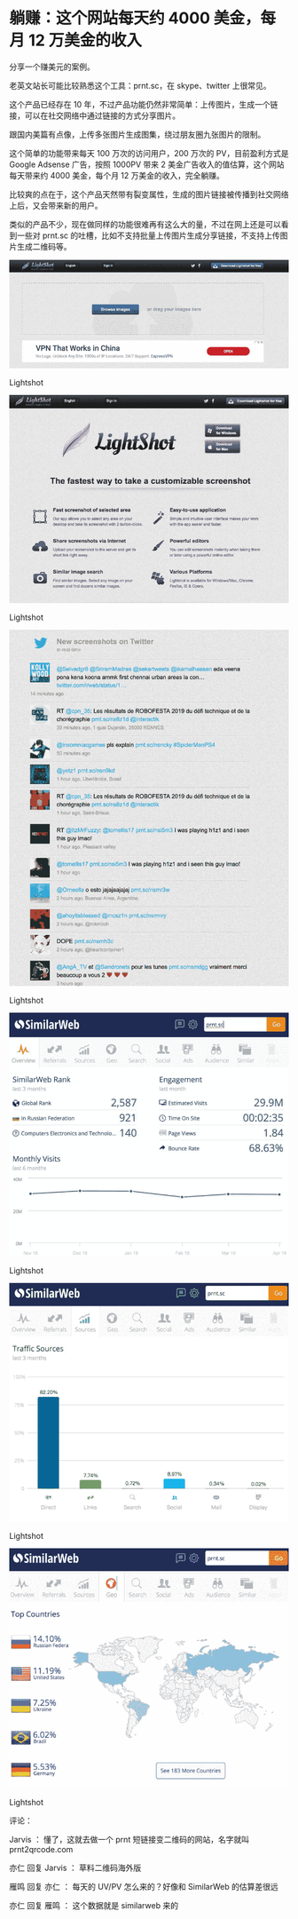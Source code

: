 # 躺赚：这个网站每天约 4000 美金，每月 12 万美金的收入

分享一个赚美元的案例。

老英文站长可能比较熟悉这个工具：prnt.sc，在 skype、twitter 上很常见。

这个产品已经存在 10 年，不过产品功能仍然非常简单：上传图片，生成一个链接，可以在社交网络中通过链接的方式分享图片。

跟国内美篇有点像，上传多张图片生成图集，绕过朋友圈九张图片的限制。

这个简单的功能带来每天 100 万次的访问用户，200 万次的 PV，目前盈利方式是 Google Adsense 广告，按照 1000PV 带来 2 美金广告收入的值估算，这个网站每天带来约 4000 美金，每个月 12 万美金的收入，完全躺赚。

比较爽的点在于，这个产品天然带有裂变属性，生成的图片链接被传播到社交网络上后，又会带来新的用户。

类似的产品不少，现在做同样的功能很难再有这么大的量，不过在网上还是可以看到一些对 prnt.sc 的吐槽，比如不支持批量上传图片生成分享链接，不支持上传图片生成二维码等。

![](img/fc50079aeea17768617c2ef777e8ba0c.jpg)

Lightshot

![](img/9d2a1ce84e2942b48d60e3918e53826a.jpg)

Lightshot

![](img/6d363c455ab965cf2c2a46c5547ea13f.jpg)

Lightshot

![](img/12d232536e1c83e51f02cdddedb59e43.jpg)

Lightshot

![](img/bd4aa8ac4bd4ed24ba6707919fca7755.jpg)

Lightshot

![](img/50577e2684133aac0492d2ebfa804a93.jpg)

Lightshot

评论：

Jarvis ： 懂了，这就去做一个 prnt 短链接变二维码的网站，名字就叫 prnt2qrcode.com

亦仁 回复 Jarvis ： 草料二维码海外版

雁鸣 回复 亦仁 ： 每天的 UV/PV 怎么来的？好像和 SimilarWeb 的估算差很远

亦仁 回复 雁鸣 ： 这个数据就是 similarweb 来的